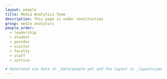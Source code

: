 ```yaml
---
layout: people
title: Media Analytics Team
description: This page is under construction
group: media analytics
people_order:
  - leadership
  - student
  - postdoc
  - visitor
  - faculty
  - staff
  - cortico

# Generated via data in _data/people.yml and the layout in _layouts/people.html
---
```

